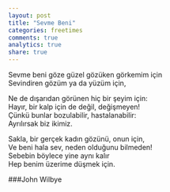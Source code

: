 ```yaml
---
layout: post
title: "Sevme Beni"
categories: freetimes
comments: true
analytics: true
share: true
---
```


Sevme beni göze güzel gözüken görkemim için  
Sevindiren gözüm ya da yüzüm için,

Ne de dışarıdan görünen hiç bir şeyim için:  
Hayır, bir kalp için de değil, değişmeyen!  
Çünkü bunlar bozulabilir, hastalanabilir:  
Ayrılırsak biz ikimiz.

Sakla, bir gerçek kadın gözünü, onun için,  
Ve beni hala sev, neden olduğunu bilmeden!  
Sebebin böylece yine aynı kalır  
Hep benim üzerime düşmek için. 

###John Wilbye